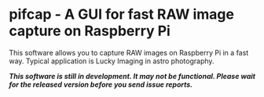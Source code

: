 # pifcap - A GUI for fast RAW image capture on Raspberry Pi
This software allows you to capture RAW images on Raspberry Pi in a fast way. Typical application is Lucky Imaging in astro photography.

***This software is still in development. It may not be functional. Please wait for the released version before you send issue reports.***
